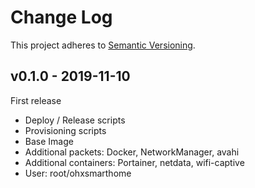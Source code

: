 # Change Log

This project adheres to [Semantic Versioning](http://semver.org/).

## v0.1.0 - 2019-11-10

First release

* Deploy / Release scripts
* Provisioning scripts
* Base Image
* Additional packets: Docker, NetworkManager, avahi
* Additional containers: Portainer, netdata, wifi-captive
* User: root/ohxsmarthome

